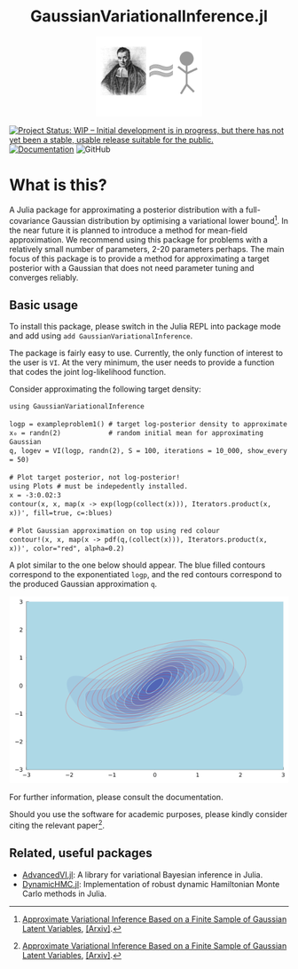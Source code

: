 <h1 align="center">GaussianVariationalInference.jl</h1>
<p align="center">
<img src="https://github.com/ngiann/GaussianVariationalInference.jl/blob/4d604d2f42f74c97a84685ddf13e0a9d05ff76e7/docs/src/assets/logo.png" width="192" height="144">
</p>

[![Project Status: WIP – Initial development is in progress, but there has not yet been a stable, usable release suitable for the public.](https://www.repostatus.org/badges/latest/active.svg)](https://www.repostatus.org/#active)
[![Documentation](https://img.shields.io/badge/docs-master-blue.svg)](https://ngiann.github.io/GaussianVariationalInference.jl)
![GitHub](https://img.shields.io/github/license/ngiann/GaussianVariationalInference.jl)

# What is this?

A Julia package for approximating a posterior distribution with a full-covariance Gaussian distribution by optimising a variational lower bound[^1]. In the near future it is planned to introduce a method for mean-field approximation. We recommend using this package for problems with a relatively small number of parameters, 2-20 parameters perhaps. The main focus of this package is to provide a method for approximating a target posterior with a Gaussian that does not need parameter tuning and converges reliably.



## Basic usage

To install this package, please switch in the Julia REPL into package mode and add using `add GaussianVariationalInference`.

The package is fairly easy to use. Currently, the only function of interest to the user is `VI`. At the very minimum, the user needs to provide a function that codes the joint log-likelihood function.

Consider approximating the following target density:

```
using GaussianVariationalInference

logp = exampleproblem1() # target log-posterior density to approximate
x₀ = randn(2)            # random initial mean for approximating Gaussian
q, logev = VI(logp, randn(2), S = 100, iterations = 10_000, show_every = 50)

# Plot target posterior, not log-posterior!
using Plots # must be indepedently installed.
x = -3:0.02:3
contour(x, x, map(x -> exp(logp(collect(x))), Iterators.product(x, x))', fill=true, c=:blues)

# Plot Gaussian approximation on top using red colour
contour!(x, x, map(x -> pdf(q,(collect(x))), Iterators.product(x, x))', color="red", alpha=0.2)
```

A plot similar to the one below should appear. The  blue filled contours correspond to the exponentiated `logp`, and the red contours correspond to the produced Gaussian approximation `q`.

![image](docs/src/exampleproblem1.png)

For further information, please consult the documentation.

Should you use the software for academic purposes, please kindly consider citing the relevant paper[^1].

## Related, useful packages

- [AdvancedVI.jl](https://github.com/TuringLang/AdvancedVI.jl): A library for variational Bayesian inference in Julia.
- [DynamicHMC.jl](https://github.com/tpapp/DynamicHMC.jl): Implementation of robust dynamic Hamiltonian Monte Carlo methods in Julia.


[^1]:[Approximate Variational Inference Based on a Finite Sample of Gaussian Latent Variables](https://doi.org/10.1007/s10044-015-0496-9), [[Arxiv]](https://arxiv.org/pdf/1906.04507.pdf).
